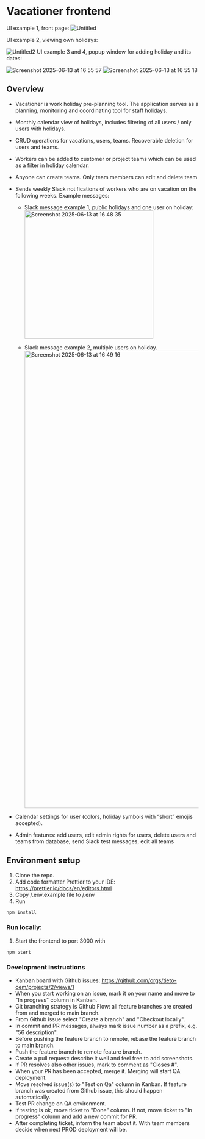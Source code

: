 # Vacationer frontend
UI example 1, front page:
![Untitled](https://github.com/user-attachments/assets/247ace3d-b3ff-4b0c-a6d4-db75d37a64b3)

UI example 2, viewing own holidays:

![Untitled2](https://github.com/user-attachments/assets/c6ff72fa-f06f-4257-bdd7-0f63d2b86ba6)
UI example 3 and 4, popup window for adding holiday and its dates:

![Screenshot 2025-06-13 at 16 55 57](https://github.com/user-attachments/assets/6626a3dc-7104-4595-80d3-1512dc7565e2)
![Screenshot 2025-06-13 at 16 55 18](https://github.com/user-attachments/assets/03cc30c8-6c5a-4665-953a-d471cbab6100)

## Overview
- Vacationer is work holiday pre-planning tool. The application serves as a planning, monitoring and coordinating tool for staff holidays.

- Monthly calendar view of holidays, includes filtering of all users / only users with holidays.

- CRUD operations for vacations, users, teams. Recoverable deletion for users and teams.

- Workers can be added to customer or project teams which can be used as a filter in holiday calendar.

- Anyone can create teams. Only team members can edit and delete team

- Sends weekly Slack notifications of workers who are on vacation on the following weeks. Example messages:

  - Slack message example 1, public holidays and one user on holiday:<br><img width="337" alt="Screenshot 2025-06-13 at 16 48 35" src="https://github.com/user-attachments/assets/bd790a83-9eae-42f4-80d5-6b2c6db655d4" />

  - Slack message example 2, multiple users on holiday.<br><img width="1200" alt="Screenshot 2025-06-13 at 16 49 16" src="https://github.com/user-attachments/assets/dd4b28d3-9947-4b53-82fb-e2fd9fedea8e" />

- Calendar settings for user (colors, holiday symbols with “short” emojis accepted).

- Admin features:  add users, edit admin rights for users, delete users and teams from database, send Slack test messages, edit all teams

## Environment setup
1. Clone the repo.
2. Add code formatter Prettier to your IDE: https://prettier.io/docs/en/editors.html
3. Copy /.env.example file to /.env 
4. Run
```
npm install
```

### Run locally:
1. Start the frontend to port 3000 with
```
npm start
```

### Development instructions
* Kanban board with Github issues: https://github.com/orgs/tieto-cem/projects/2/views/1
* When you start working on an issue, mark it on your name and move to "In progress" column in Kanban.
* Git branching strategy is Github Flow: all feature branches are created from and merged to main branch.
* From Github issue select "Create a branch" and "Checkout locally".
* In commit and PR messages, always mark issue number as a prefix, e.g. "56 description".
* Before pushing the feature branch to remote, rebase the feature branch to main branch.
* Push the feature branch to remote feature branch.
* Create a pull request: describe it well and feel free to add screenshots.
* If PR resolves also other issues, mark to comment as "Closes #<issue number>".
* When your PR has been accepted, merge it. Merging will start QA deployment.
* Move resolved issue(s) to "Test on Qa" column in Kanban. If feature branch was created from Github issue, this should happen automatically.
* Test PR change on QA environment.
* If testing is ok, move ticket to "Done" column. If not, move ticket to "In progress" column and add a new commit for PR.
* After completing ticket, inform the team about it. With team members decide when next PROD deployment will be.
